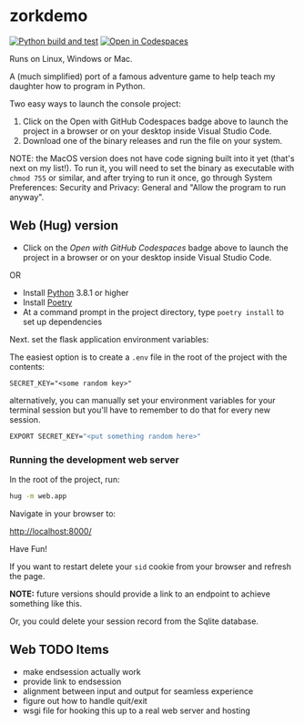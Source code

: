 # zorkdemo

[![Python build and test](https://github.com/bcorfman/zorkdemo/actions/workflows/build-test.yml/badge.svg)](https://github.com/bcorfman/zorkdemo/actions/workflows/build-test.yml)
[![Open in Codespaces](https://github.com/codespaces/badge.svg)](https://github.com/codespaces/new?hide_repo_select=true&ref=main&repo=338102781&machine=standardLinux32gb&devcontainer_path=.devcontainer%2Fdevcontainer.json&location=EastUs)

Runs on Linux, Windows or Mac.

A (much simplified) port of a famous adventure game to help teach my daughter how to program in Python.

Two easy ways to launch the console project:

1. Click on the Open with GitHub Codespaces badge above to launch the project in a browser or on your desktop inside Visual Studio Code.
2. Download one of the binary releases and run the file on your system.

NOTE: the MacOS version does not have code signing built into it yet (that's next on my list!). To run it, you will need to set the binary as executable with `chmod 755` or similar, and after trying to run it once, go through System Preferences: Security and Privacy: General and "Allow the program to run anyway".

## Web (Hug) version

* Click on the *Open with GitHub Codespaces* badge above to launch the project in a browser or on your desktop inside Visual Studio Code.

OR

* Install [Python](https://www.python.org) 3.8.1 or higher
* Install [Poetry](https://python-poetry.org)
* At a command prompt in the project directory, type `poetry install` to set up dependencies

Next. set the flask application environment variables:

The easiest option is to create a `.env` file in the root of the project with the contents:

```config
SECRET_KEY="<some random key>"
```

alternatively, you can manually set your environment variables for your terminal session but you'll have to remember to do that for every new session.

```sh
EXPORT SECRET_KEY="<put something random here>"
```

### Running the development web server

In the root of the project, run:

```sh
hug -m web.app
```

Navigate in your browser to:

[http://localhost:8000/](http://localhost:8000/)

Have Fun!

If you want to restart delete your `sid` cookie from your browser and refresh the page.

**NOTE:** future versions should provide a link to an endpoint to achieve something like this.

Or, you could delete your session record from the Sqlite database.

## Web TODO Items

- make endsession actually work
- provide link to endsession
- alignment between input and output for seamless experience
- figure out how to handle quit/exit
- wsgi file for hooking this up to a real web server and hosting
